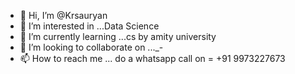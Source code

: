 - 👋 Hi, I’m @Krsauryan
- 👀 I’m interested in ...Data Science  
- 🌱 I’m currently learning ...cs by amity university
- 💞️ I’m looking to collaborate on ..._-
- 📫 How to reach me ... do a whatsapp call on = +91 9973227673

<!---
Krsauryan/Krsauryan is a ✨ special ✨ repository because its `README.md` (this file) appears on your GitHub profile.
You can click the Preview link to take a look at your changes.
--->
